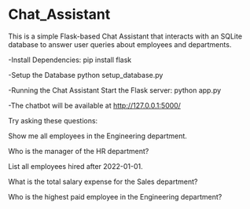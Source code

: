 # Chat_Assistant
This is a simple Flask-based Chat Assistant that interacts with an SQLite database to answer user queries about employees and departments.

-Install Dependencies:
pip install flask

-Setup the Database
python setup_database.py

-Running the Chat Assistant
Start the Flask server:
python app.py

-The chatbot will be available at http://127.0.0.1:5000/

Try asking these questions:

Show me all employees in the Engineering department.

Who is the manager of the HR department?

List all employees hired after 2022-01-01.

What is the total salary expense for the Sales department?

Who is the highest paid employee in the Engineering department?
